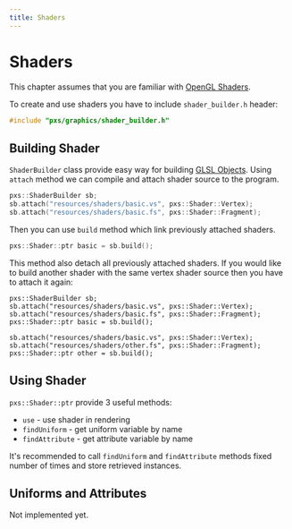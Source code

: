 ```yaml
---
title: Shaders
---
```

Shaders
=======

This chapter assumes that you are familiar with [OpenGL Shaders](https://www.khronos.org/opengl/wiki/Shader).

To create and use shaders you have to include `shader_builder.h` header:

```cpp
#include "pxs/graphics/shader_builder.h"
```

Building Shader
---------------

`ShaderBuilder` class provide easy way for building [GLSL Objects](https://www.khronos.org/opengl/wiki/GLSL_Object). Using `attach` method we can compile and attach shader source to the program.

```cpp
pxs::ShaderBuilder sb;
sb.attach("resources/shaders/basic.vs", pxs::Shader::Vertex);
sb.attach("resources/shaders/basic.fs", pxs::Shader::Fragment);
```

Then you can use `build` method which link previously attached shaders.

```cpp
pxs::Shader::ptr basic = sb.build();
```

This method also detach all previously attached shaders. If you would like to build another shader with the same vertex shader source then you have to attach it again:

```cp
pxs::ShaderBuilder sb;
sb.attach("resources/shaders/basic.vs", pxs::Shader::Vertex);
sb.attach("resources/shaders/basic.fs", pxs::Shader::Fragment);
pxs::Shader::ptr basic = sb.build();

sb.attach("resources/shaders/basic.vs", pxs::Shader::Vertex);
sb.attach("resources/shaders/other.fs", pxs::Shader::Fragment);
pxs::Shader::ptr other = sb.build();
```

Using Shader
------------

`pxs::Shader::ptr` provide 3 useful methods:

- `use` - use shader in rendering
- `findUniform` - get uniform variable by name
- `findAttribute` - get attribute variable by name

It's recommended to call `findUniform` and `findAttribute` methods fixed number of times and store retrieved instances.

Uniforms and Attributes
-----------------------

Not implemented yet.